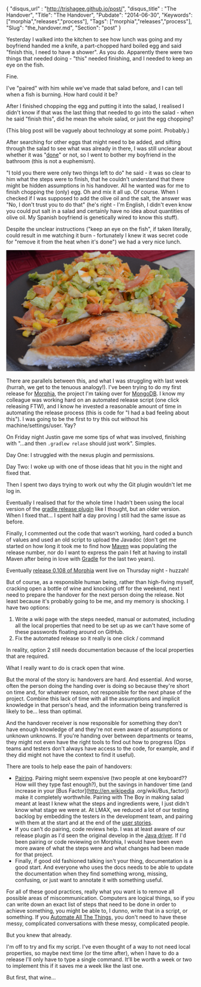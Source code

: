 {
    "disqus_url" : "http://trishagee.github.io/post/",
    "disqus_title" : "The Handover",
    "Title": "The Handover",
    "Pubdate": "2014-06-30",
    "Keywords": ["morphia","releases","process"],
    "Tags": ["morphia","releases","process"],
    "Slug": "the_handover.md",
    "Section": "post"
}

Yesterday I walked into the kitchen to see how lunch was going and my boyfriend handed me a knife, 
a part-chopped hard boiled egg and said "finish this, I need to have a shower". As you do. Apparently there were two things that needed 
doing - "this" needed finishing, and I needed to keep an eye on the fish.

Fine.
<!--more-->

I've "paired" with him while we've made that salad before, and I can tell when a fish is burning.  How hard could it be?

After I finished chopping the egg and putting it into the salad, I realised I didn't know if that was the last thing that needed to go into 
the salad - when he said "finish this", did he mean the whole salad, or just the egg chopping?

(This blog post will be vaguely about technology at some point.  Probably.)

After searching for other eggs that might need to be added, and sifting through the salad to see what was already in there, 
I was still unclear about whether it was "[done](https://www.scrum.org/Resources/Scrum-Glossary/Definition-of-Done)" or not, so I 
went to bother my boyfriend in the bathroom (this is not a euphemism).  

"I told you there were only two things left to do" he said - it was so clear to him what the steps were to finish, 
that he couldn't understand that there might be hidden assumptions in his handover.  All he wanted was for me to finish chopping the 
(only) egg.  Oh and mix it all up. Of course. When I checked if I was supposed to add the olive oil and the salt, the answer was "No, 
I don't trust you to do that" (he's right - I'm English, I didn't even know you could put salt in a salad 
and certainly have no idea about quantities of olive oil. My Spanish boyfriend is genetically wired to know this stuff).

Despite the unclear instructions ("keep an eye on the fish", if taken literally, could result in me watching it burn - fortunately I knew it
was secret code for "remove it from the heat when it's done") we had a very nice lunch.

![Salmon & Salad](/static/images/HandoverSalad.JPG "Salmon and Salad")

There are parallels between this, and what I was struggling with last week (hurrah, we get to the tenuous analogy!).  I've been trying 
to do my first release for [Morphia](https://github.com/mongodb/morphia), the project I'm taking over 
for [MongoDB](http://www.mongodb.org/).  I know my colleague was working hard on an automated release script (one click releasing FTW), 
and I know he invested a reasonable amount of time in automating the release process (this is code for "I had a bad feeling about this").
I was going to be the first to try this out without his machine/settings/user. Yay?

On Friday night Justin gave me some tips of what was involved, finishing with "...and then `.gradlew relase` should just work".  Simples.

Day One: I struggled with the nexus plugin and permissions.

Day Two: I woke up with one of those ideas that hit you in the night and fixed that.

Then I spent two days trying to work out why the Git plugin wouldn't let me log in.

Eventually I realised that for the whole time I hadn't been using the local version of the 
[gradle release plugin](https://github.com/evanchooly/github-release-gradle-plugin) like I thought, 
but an older version. When I fixed that... I spent half a day proving I still had the same issue as before.

Finally, I commented out the code that wasn't working, hard coded a bunch of values and used an old script to upload the Javadoc (don't 
get me started on how long it took me to find how [Maven](http://maven.apache.org/) was populating the release number, 
nor do I want to express the pain I felt at having to install Maven after being in love with [Gradle](http://www.gradle.org/) for the 
last two years).

Eventually [release 0.108 of Morphia](https://github.com/mongodb/morphia/releases/tag/r0.108) went live on Thursday night - huzzah!

But of course, as a responsible human being, rather than high-fiving myself, cracking open a bottle of wine and knocking off for the 
weekend, next I need to prepare the handover for the next person doing the release. Not least because it's probably going to be me, 
and my memory is shocking.  I have two options:

 1. Write a wiki page with the steps needed, manual or automated, including all the local properties that need to be set up as we can't 
 have some of these passwords floating around on GitHub.
 1. Fix the automated release so it really is one click / command

In reality, option 2 still needs documentation because of the local properties that are required.

What I really want to do is crack open that wine.

But the moral of the story is: handovers are hard.  And essential.  And worse, often the person doing the handing over is doing so 
because they're short on time and, for whatever reason, not responsible for the next phase of the project. Combine this lack of time with
all the assumptions and implicit knowledge in that person's head, and the information being transferred is likely to be... less than 
optimal. 

And the handover receiver is now responsible for something they don't have enough knowledge of and they're not even aware of assumptions or 
unknown unknowns. If you're handing over between departments or teams, they might not even have the right tools to find out how to 
progress (Ops teams and testers don't always have access to the code, for example, and if they did might not have the context to find it
useful).

There are tools to help ease the pain of handovers:

 - [Pairing](http://martinfowler.com/bliki/PairProgrammingMisconceptions.html). Pairing might seem expensive (two people at one 
 keyboard?? How will they type fast enough?), but the savings in handover time (and increase in your [Bus Factor](http://en.wikipedia
 .org/wiki/Bus_factor)) make it completely worthwhile.  Pairing with The Boy in making salad meant at least I knew what the steps and 
 ingredients were, I just didn't know what stage we were at. At LMAX, we reduced a lot of our testing backlog by embedding the testers 
 in the development team, and pairing with them at the start and at the end of the [user stories](http://martinfowler.com/bliki/UserStory.html).
 - If you can't do pairing, code reviews help. I was at least aware of our release plugin as I'd seen the original develop in the [Java 
 driver](https://github.com/mongodb/mongo-java-driver/). If I'd been pairing or code reviewing on Morphia, 
 I would have been even more aware of what the steps were and what changes had been made for that project.
 - Finally, if good old fashioned talking isn't your thing, documentation is a good start.  And everyone who uses the docs needs to be 
 able to update the documentation when they find something wrong, missing, confusing, or just want to annotate it with something useful.

For all of these good practices, really what you want is to remove all possible areas of miscommunication. Computers are logical things,
 so if you can write down an exact list of steps that need to be done in order to achieve something, 
you might be able to, I dunno, write that in a script, or something. If you 
<a href="http://www.amazon.com/gp/product/0321601912/ref=as_li_tl?ie=UTF8&camp=1789&creative=9325&creativeASIN=0321601912&linkCode=as2&tag=trissramb-20&linkId=M5DNVR42T66J63VO">Automate All The Things</a><img src="http://ir-na.amazon-adsystem.com/e/ir?t=trissramb-20&l=as2&o=1&a=0321601912" width="1" height="1" border="0" alt="" style="border:none !important; margin:0px !important;" />, you don't need to have these messy, 
complicated conversations with these messy, complicated people.

But you knew that already.

I'm off to try and fix my script. I've even thought of a way to not need local properties, so maybe next time (or the time after), 
when I have to do a release I'll only have to type a single command. It'll be worth a week or two to implement this if it saves me a week 
like the last one.

But first, that wine...
